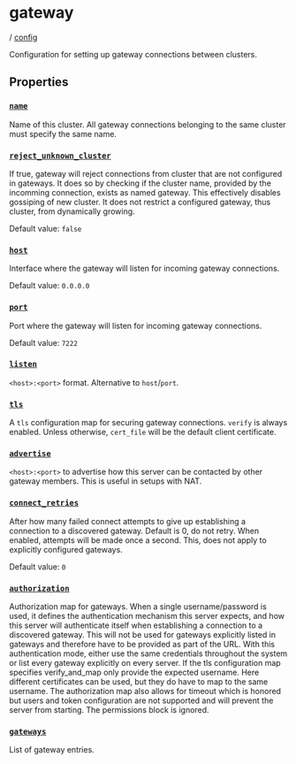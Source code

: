 # gateway

/ [config](/reference/server-config/index.md) 

Configuration for setting up gateway connections
between clusters.

## Properties

### [`name`](/reference/server-config/name/index.md)

Name of this cluster. All gateway connections belonging to the
same cluster must specify the same name.

### [`reject_unknown_cluster`](/reference/server-config/reject_unknown_cluster/index.md)

If true, gateway will reject connections from cluster that are
not configured in gateways. It does so by checking if the cluster
name, provided by the incomming connection, exists as named gateway.
This effectively disables gossiping of new cluster. It does not
restrict a configured gateway, thus cluster, from dynamically growing.

Default value: `false`

### [`host`](/reference/server-config/host/index.md)

Interface where the gateway will listen for incoming gateway
connections.

Default value: `0.0.0.0`

### [`port`](/reference/server-config/port/index.md)

Port where the gateway will listen for incoming gateway connections.

Default value: `7222`

### [`listen`](/reference/server-config/listen/index.md)

`<host>:<port>` format. Alternative to `host`/`port`.

### [`tls`](/reference/server-config/tls/index.md)

A `tls` configuration map for securing gateway connections. `verify`
is always enabled. Unless otherwise, `cert_file` will be the default
client certificate.

### [`advertise`](/reference/server-config/advertise/index.md)

`<host>:<port>` to advertise how this server can be contacted by
other gateway members. This is useful in setups with NAT.

### [`connect_retries`](/reference/server-config/connect_retries/index.md)

After how many failed connect attempts to give up establishing
a connection to a discovered gateway. Default is 0, do not retry.
When enabled, attempts will be made once a second. This, does not
apply to explicitly configured gateways.

Default value: `0`

### [`authorization`](/reference/server-config/authorization/index.md)

Authorization map for gateways. When a single username/password is
used, it defines the authentication mechanism this server expects,
and how this server will authenticate itself when establishing
a connection to a discovered gateway. This will not be used for
gateways explicitly listed in gateways and therefore have to be
provided as part of the URL. With this authentication mode, either
use the same credentials throughout the system or list every gateway
explicitly on every server. If the tls configuration map specifies
verify_and_map only provide the expected username. Here different
certificates can be used, but they do have to map to the same username.
The authorization map also allows for timeout which is honored but
users and token configuration are not supported and will prevent the
server from starting. The permissions block is ignored.

### [`gateways`](/reference/server-config/gateways/index.md)

List of gateway entries.

